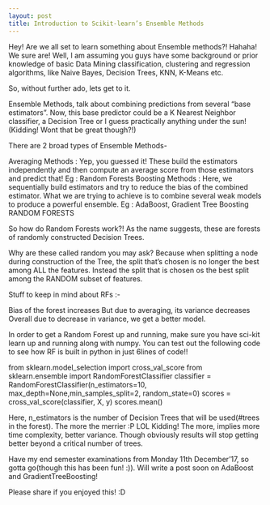 ```yaml
---
layout: post
title: Introduction to Scikit-learn’s Ensemble Methods
---
```


Hey! Are we all set to learn something about Ensemble methods?!
Hahaha! We sure are! Well, I am assuming you guys have some background or prior knowledge of basic Data Mining classification, clustering and regression algorithms, like Naive Bayes, Decision Trees, KNN, K-Means etc.

So, without further ado, lets get to it.

Ensemble Methods, talk about combining predictions from several “base estimators”. Now, this base predictor could be a K Nearest Neighbor classifier, a Decision Tree or I guess practically anything under the sun! (Kidding! Wont that be great though?!)

There are 2 broad types of Ensemble Methods-

Averaging Methods : Yep, you guessed it! These build the estimators independently and then compute an average score from those estimators and predict that! Eg : Random Forests
Boosting Methods : Here, we sequentially build estimators and try to reduce the bias of the combined estimator. What we are trying to achieve is to combine several weak models to produce a powerful ensemble. Eg : AdaBoost, Gradient Tree Boosting
RANDOM FORESTS

So how do Random Forests work?! As the name suggests, these are forests of randomly constructed Decision Trees.

Why are these called random you may ask? Because when splitting a node during construction of the Tree, the split that’s chosen is no longer the best among ALL the features. Instead the split that is chosen os the best split among the RANDOM subset of features.

Stuff to keep in mind about RFs :-

Bias of the forest increases
But due to averaging, its variance decreases
Overall due to decrease in variance, we get a better model.

In order to get a Random Forest up and running, make sure you have sci-kit learn up and running along with numpy. You can test out the following code to see how RF is built in python in just 6lines of code!!

from sklearn.model_selection import cross_val_score
from sklearn.ensemble import RandomForestClassifier
classifier = RandomForestClassifier(n_estimators=10, max_depth=None,min_samples_split=2, random_state=0)
scores = cross_val_score(classifier, X, y)
scores.mean()

Here, n_estimators is the number of Decision Trees that will be used(#trees in the forest). The more the merrier :P LOL Kidding! The more, implies more time complexity, better variance. Though obviously results will stop getting better beyond a critical number of trees.

Have my end semester examinations from Monday 11th December’17, so gotta go(though this has been fun! :)). Will write a post soon on AdaBoost and GradientTreeBoosting!

Please share if you enjoyed this! :D
